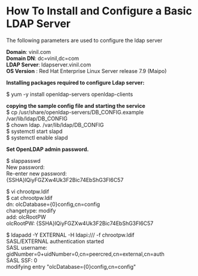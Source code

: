 # How To Install and Configure a Basic LDAP Server

The following parameters are used to configure the ldap server <br />

**Domain**:	vinil.com<br />
**Domain DN**:	dc=vinil,dc=com<br />
**LDAP Server**:	ldapserver.vinil.com<br />
**OS Version** : Red Hat Enterprise Linux Server release 7.9 (Maipo)<br />

**Installing packages required to configure Ldap server:<br />**

$ yum -y install openldap-servers openldap-clients<br />

**copying the sample config file and starting the service<br />**
$ cp /usr/share/openldap-servers/DB_CONFIG.example /var/lib/ldap/DB_CONFIG<br />
$ chown ldap. /var/lib/ldap/DB_CONFIG<br />
$ systemctl start slapd<br />
$ systemctl enable slapd<br />


**Set OpenLDAP admin password.<br />**
	
$ slappasswd<br />
New password:<br />
Re-enter new password:<br />
{SSHA}lQiyFGZXw4Uk3F2Bic74EbShG3Fl6C57<br />

$ vi chrootpw.ldif<br />
$ cat chrootpw.ldif<br />
dn: olcDatabase={0}config,cn=config<br />
changetype: modify<br />
add: olcRootPW<br />
olcRootPW: {SSHA}lQiyFGZXw4Uk3F2Bic74EbShG3Fl6C57<br />

$ ldapadd -Y EXTERNAL -H ldapi:/// -f chrootpw.ldif<br />
SASL/EXTERNAL authentication started<br />
SASL username: gidNumber=0+uidNumber=0,cn=peercred,cn=external,cn=auth<br />
SASL SSF: 0<br />
modifying entry "olcDatabase={0}config,cn=config"<br />
